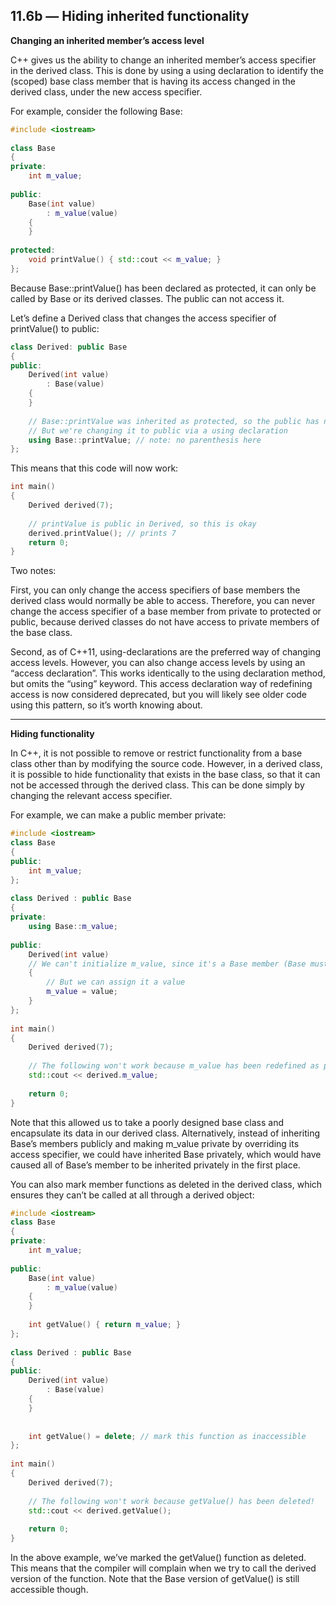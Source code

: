 ## 11.6b — Hiding inherited functionality


**Changing an inherited member’s access level**

C++ gives us the ability to change an inherited member’s access specifier in the derived class. This is done by using a using declaration to identify the (scoped) base class member that is having its access changed in the derived class, under the new access specifier.

For example, consider the following Base:

```c++
#include <iostream>
 
class Base
{
private:
    int m_value;
 
public:
    Base(int value)
        : m_value(value)
    {
    }
 
protected:
    void printValue() { std::cout << m_value; }
};
```

Because Base::printValue() has been declared as protected, it can only be called by Base or its derived classes. 
The public can not access it.

Let’s define a Derived class that changes the access specifier of printValue() to public:

```c++
class Derived: public Base
{
public:
    Derived(int value)
        : Base(value)
    {
    }
 
    // Base::printValue was inherited as protected, so the public has no access
    // But we're changing it to public via a using declaration
    using Base::printValue; // note: no parenthesis here
};
```

This means that this code will now work:

```c++
int main()
{
    Derived derived(7);
 
    // printValue is public in Derived, so this is okay
    derived.printValue(); // prints 7
    return 0;
}
```

Two notes:

First, you can only change the access specifiers of base members the derived class would normally be able to access. Therefore, you can never change the access specifier of a base member from private to protected or public, because derived classes do not have access to private members of the base class.

Second, as of C++11, using-declarations are the preferred way of changing access levels. However, you can also change access levels by using an “access declaration”. This works identically to the using declaration method, but omits the “using” keyword. 
This access declaration way of redefining access is now considered deprecated, but you will likely see older code using this pattern, so it’s worth knowing about.


---

**Hiding functionality**

In C++, it is not possible to remove or restrict functionality from a base class other than by modifying the source code. 
However, in a derived class, it is possible to hide functionality that exists in the base class, so that it can not be accessed through the derived class. This can be done simply by changing the relevant access specifier.

For example, we can make a public member private:


```c++
#include <iostream>
class Base
{
public:
	int m_value;
};
 
class Derived : public Base
{
private:
	using Base::m_value;
 
public:
	Derived(int value)
	// We can't initialize m_value, since it's a Base member (Base must initialize it)
	{
		// But we can assign it a value
		m_value = value;
	}
};
 
int main()
{
	Derived derived(7);
 
	// The following won't work because m_value has been redefined as private
	std::cout << derived.m_value;
 
	return 0;
}
```

Note that this allowed us to take a poorly designed base class and encapsulate its data in our derived class. 
Alternatively, instead of inheriting Base’s members publicly and making m_value private by overriding its access specifier, we could have inherited Base privately, which would have caused all of Base’s member to be inherited privately in the first place.

You can also mark member functions as deleted in the derived class, which ensures they can’t be called at all through a derived object:


```c++
#include <iostream>
class Base
{
private:
	int m_value;
 
public:
	Base(int value)
		: m_value(value)
	{
	}
 
	int getValue() { return m_value; }
};
 
class Derived : public Base
{
public:
	Derived(int value)
		: Base(value)
	{
	}
 
 
	int getValue() = delete; // mark this function as inaccessible
};
 
int main()
{
	Derived derived(7);
 
	// The following won't work because getValue() has been deleted!
	std::cout << derived.getValue();
 
	return 0;
}
```

In the above example, we’ve marked the getValue() function as deleted. This means that the compiler will complain when we try to call the derived version of the function. Note that the Base version of getValue() is still accessible though.















